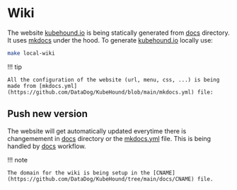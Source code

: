 # Wiki

The website [kubehound.io](https://kubehound.io) is being statically generated from [docs](https://github.com/DataDog/KubeHound/tree/main/docs) directory. It uses [mkdocs]() under the hood. To generate [kubehound.io](https://kubehound.io) locally use:

```bash
make local-wiki
```

!!! tip

    All the configuration of the website (url, menu, css, ...) is being made from [mkdocs.yml](https://github.com/DataDog/KubeHound/blob/main/mkdocs.yml) file:

## Push new version

The website will get automatically updated everytime there is changemement in [docs](https://github.com/DataDog/KubeHound/tree/main/docs) directory or the [mkdocs.yml](https://github.com/DataDog/KubeHound/blob/main/mkdocs.yml) file. This is being handled by [docs](https://github.com/DataDog/KubeHound/blob/main/.github/workflows/docs.yml) workflow.

!!! note

    The domain for the wiki is being setup in the [CNAME](https://github.com/DataDog/KubeHound/tree/main/docs/CNAME) file.
